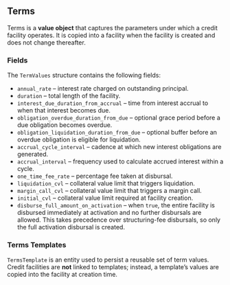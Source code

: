 ## Terms

Terms is a **value object** that captures the parameters under which a credit facility operates.
It is copied into a facility when the facility is created and does not change thereafter.

### Fields

The `TermValues` structure contains the following fields:

- `annual_rate` – interest rate charged on outstanding principal.
- `duration` – total length of the facility.
- `interest_due_duration_from_accrual` – time from interest accrual to when that interest becomes due.
- `obligation_overdue_duration_from_due` – optional grace period before a due obligation becomes overdue.
- `obligation_liquidation_duration_from_due` – optional buffer before an overdue obligation is eligible for liquidation.
- `accrual_cycle_interval` – cadence at which new interest obligations are generated.
- `accrual_interval` – frequency used to calculate accrued interest within a cycle.
- `one_time_fee_rate` – percentage fee taken at disbursal.
- `liquidation_cvl` – collateral value limit that triggers liquidation.
- `margin_call_cvl` – collateral value limit that triggers a margin call.
- `initial_cvl` – collateral value limit required at facility creation.
- `disburse_full_amount_on_activation` – when `true`, the entire facility is disbursed immediately at activation and no further disbursals are allowed. This takes precedence over structuring-fee disbursals, so only the full activation disbursal is created.

### Terms Templates

`TermsTemplate` is an entity used to persist a reusable set of term values.
Credit facilities are **not** linked to templates; instead, a template’s values are
copied into the facility at creation time.
